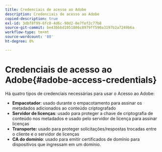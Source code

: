```yaml
---
title: Credenciais de acesso ao Adobe
description: Credenciais de acesso ao Adobe
copied-description: true
exl-id: 3dbf8f99-6fc0-4d6c-90d2-8e7fef2c77b8
source-git-commit: be43bbbd1051886c8979ff590a3197b2a7249b6a
workflow-type: tm+mt
source-wordcount: '80'
ht-degree: 0%

---
```


# Credenciais de acesso ao Adobe{#adobe-access-credentials}

Há quatro tipos de credenciais necessárias para usar o Acesso ao Adobe:

* **Empacotador**: usado durante o empacotamento para assinar os metadados adicionados ao conteúdo criptografado
* **Servidor de licenças**: usado para proteger a chave de criptografia de conteúdo nos metadados e usado pelo servidor de licença para assinar licenças
* **Transporte:** usado para proteger solicitações/respostas trocadas entre o cliente e o servidor de licenças
* **CA do domínio**: usado para emitir certificados de domínio para dispositivos que ingressam em um domínio.
